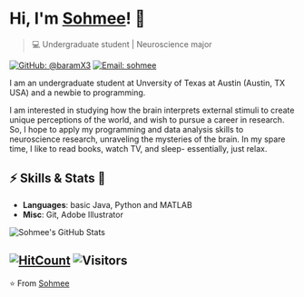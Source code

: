 # Hi, I'm [Sohmee](https://baramX3.github.io)! 👋

> 💻 Undergraduate student | Neuroscience major

[![GitHub: @baramX3](https://img.shields.io/github/followers/availchet?label=follow&style=social)](https://github.com/baramX3)
[![Email: sohmee](https://img.shields.io/badge/Email-sohmee-red)](mailto:sohmeekim@utexas.edu)

I am an undergraduate student at Unversity of Texas at Austin (Austin, TX USA) and a newbie to programming.

I am interested in studying how the brain interprets external stimuli to create unique perceptions of the world, and wish to pursue a career in research. So, I hope to apply my programming and data analysis skills to neuroscience research, unraveling the mysteries of the brain. In my spare time, I like to read books, watch TV, and sleep- essentially, just relax.

## ⚡ Skills & Stats 🎉
- **Languages**: basic Java, Python and MATLAB
- **Misc**: Git, Adobe Illustrator

![Sohmee's GitHub Stats](https://github-readme-stats.vercel.app/api?username=baramX3&show_icons=true)

[![HitCount](http://hits.dwyl.com/baramX3/baramX3.svg)](http://hits.dwyl.com/baramX3/baramX3)
![Visitors](https://visitor-badge.laobi.icu/badge?page_id=baramX3)
---
⭐️ From [Sohmee](https://github.com/baramX3)
